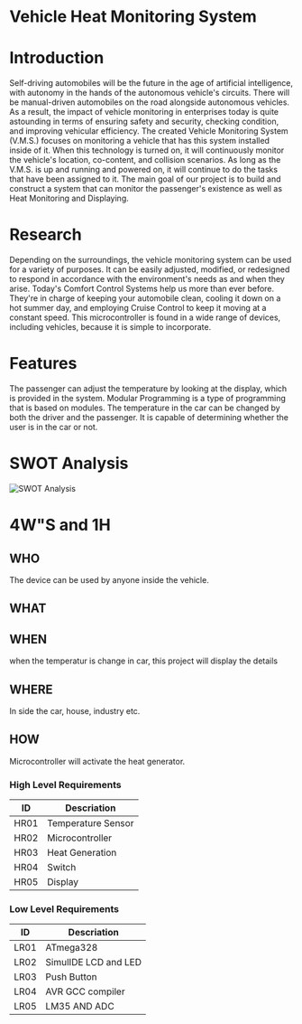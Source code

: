 # Vehicle Heat Monitoring System



# Introduction
Self-driving automobiles will be the future in the age of artificial intelligence, with autonomy in the hands of the autonomous vehicle's circuits. There will be manual-driven automobiles on the road alongside autonomous vehicles. As a result, the impact of vehicle monitoring in enterprises today is quite astounding in terms of ensuring safety and security, checking condition, and improving vehicular efficiency. The created Vehicle Monitoring System (V.M.S.) focuses on monitoring a vehicle that has this system installed inside of it. When this technology is turned on, it will continuously monitor the vehicle's location, co-content, and collision scenarios. As long as the V.M.S. is up and running and powered on, it will continue to do the tasks that have been assigned to it. The main goal of our project is to build and construct a system that can monitor the passenger's existence as well as Heat Monitoring and Displaying.

# Research
Depending on the surroundings, the vehicle monitoring system can be used for a variety of purposes. It can be easily adjusted, modified, or redesigned to respond in accordance with the environment's needs as and when they arise. Today's Comfort Control Systems help us more than ever before. They're in charge of keeping your automobile clean, cooling it down on a hot summer day, and employing Cruise Control to keep it moving at a constant speed. This microcontroller is found in a wide range of devices, including vehicles, because it is simple to incorporate.

# Features
The passenger can adjust the temperature by looking at the display, which is provided in the system. Modular Programming is a type of programming that is based on modules. The temperature in the car can be changed by both the driver and the passenger. It is capable of determining whether the user is in the car or not.
 # SWOT Analysis
 ![SWOT Analysis](https://user-images.githubusercontent.com/98830460/155717270-bba7959d-97f3-4aad-ac60-fce64979acad.png)

 
 # 4W"S and 1H
 ## WHO
 The device can be used by anyone inside the vehicle.
 
 ## WHAT
 

 ## WHEN
 when the temperatur is change in car, this project will display the details
 
 ## WHERE
 In side the car, house, industry etc. 
 
 ## HOW
 Microcontroller will activate the heat generator.

 ### High Level Requirements
| ID | Descriation |
| ----- | ---------- |
| HR01 |  Temperature Sensor  |
| HR02 | Microcontroller |
| HR03 | Heat Generation |
| HR04 | Switch |
| HR05 | Display |

### Low Level Requirements
| ID | Descriation |
| ----- | ---------- |
| LR01 | ATmega328 |
| LR02 | SimulIDE LCD and LED |
| LR03 | Push Button |
| LR04 | AVR GCC compiler |
| LR05 | LM35 AND ADC |



